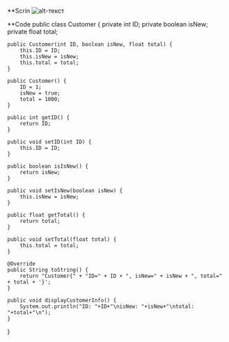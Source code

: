 
**Scrin
![alt-текст](https://github.com/ppc-ntu-khpi/34---classes-and-modifiers-Bin228/master/Solution/advanced.png "ScrinCod")

**Code
public class Customer {
    private int ID;
    private boolean isNew;
    private float total;

    public Customer(int ID, boolean isNew, float total) {
        this.ID = ID;
        this.isNew = isNew;
        this.total = total;
    }
        
    public Customer() {
        ID = 1;
        isNew = true;
        total = 1000;
    }

    public int getID() {
        return ID;
    }

    public void setID(int ID) {
        this.ID = ID;
    }

    public boolean isIsNew() {
        return isNew;
    }

    public void setIsNew(boolean isNew) {
        this.isNew = isNew;
    }

    public float getTotal() {
        return total;
    }

    public void setTotal(float total) {
        this.total = total;
    }

    @Override
    public String toString() {
        return "Customer{" + "ID=" + ID + ", isNew=" + isNew + ", total=" + total + '}';
    }
    
    public void displayCustomerInfo() {
        System.out.println("ID: "+ID+"\nisNew: "+isNew+"\ntotal: "+total+"\n");
    }
}


